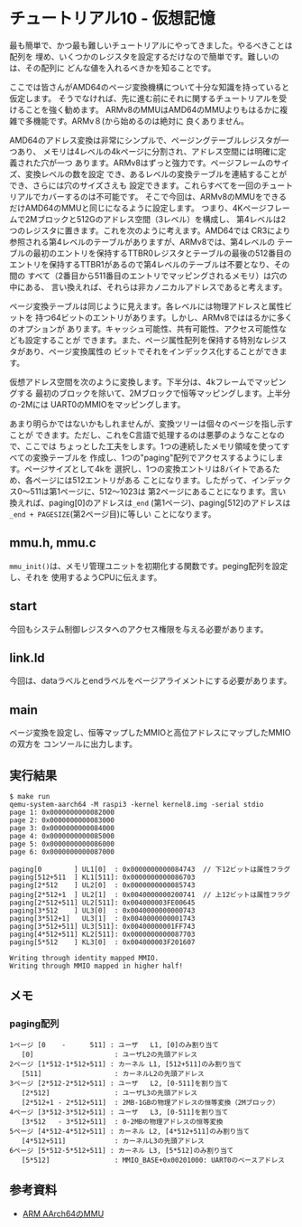 # チュートリアル10 - 仮想記憶

最も簡単で、かつ最も難しいチュートリアルにやってきました。やるべきことは配列を
埋め、いくつかのレジスタを設定するだけなので簡単です。難しいのは、その配列に
どんな値を入れるべきかを知ることです。

ここでは皆さんがAMD64のページ変換機構について十分な知識を持っていると仮定します。
そうでなければ、先に進む前にそれに関するチュートリアルを受けることを強く勧めます。
ARMv8のMMUはAMD64のMMUよりもはるかに複雑で多機能です。ARMv８(から始めるのは絶対に
良くありません。

AMD64のアドレス変換は非常にシンプルで、ページングテーブルレジスタが一つあり、
メモリは4レベルの4kページに分割され、アドレス空間には明確に定義された穴が一つ
あります。ARMv8はずっと強力です。ページフレームのサイズ、変換レベルの数を設定
でき、あるレベルの変換テーブルを連結することができ、さらには穴のサイズさえも
設定できます。これらすべてを一回のチュートリアルでカバーするのは不可能です。
そこで今回は、ARMv8のMMUをできるだけAMD64のMMUと同じになるように設定します。
つまり、4Kページフレームで2Mブロックと512Gのアドレス空間（3レベル）を構成し、
第4レベルは2つのレジスタに置きます。これを次のように考えます。AMD64では
CR3により参照される第4レベルのテーブルがありますが、ARMv8では、第4レベルの
テーブルの最初のエントリを保持するTTBR0レジスタとテーブルの最後の512番目の
エントリを保持するTTBR1があるので第4レベルのテーブルは不要となり、その間の
すべて（2番目から511番目のエントリでマッピングされるメモリ）は穴の中にある、
言い換えれば、それらは非カノニカルアドレスであると考えます。

ページ変換テーブルは同じように見えます。各レベルには物理アドレスと属性ビットを
持つ64ビットのエントリがあります。しかし、ARMv8でははるかに多くのオプションが
あります。キャッシュ可能性、共有可能性、アクセス可能性なども設定することが
できます。また、ページ属性配列を保持する特別なレジスタがあり、ページ変換属性の
ビットでそれをインデックス化することができます。

仮想アドレス空間を次のように変換します。下半分は、4kフレームでマッピングする
最初のブロックを除いて、2Mブロックで恒等マッピングします。上半分の-2Mには
UART0のMMIOをマッピングします。

あまり明らかではないかもしれませんが、変換ツリーは個々のページを指し示すことが
できます。ただし、これをC言語で処理するのは悪夢のようなことなので、ここでは
ちょっとした工夫をします。1つの連続したメモリ領域を使ってすべての変換テーブルを
作成し、1つの"paging"配列でアクセスするようにします。ページサイズとして4kを
選択し、1つの変換エントリは8バイトであるため、各ページには512エントリがある
ことになります。したがって、インデックス0～511は第1ページに、512～1023は
第2ページにあることになります。言い換えれば、paging[0]のアドレスは`_end`
(第1ページ)、paging[512]のアドレスは`_end + PAGESIZE`(第2ページ目)に等しい
ことになります。

## mmu.h, mmu.c

`mmu_init()`は、メモリ管理ユニットを初期化する関数です。peging配列を設定し、それを
使用するようCPUに伝えます。

## start

今回もシステム制御レジスタへのアクセス権限を与える必要があります。

## link.ld

今回は、dataラベルとendラベルをページアライメントにする必要があります。

## main

ページ変換を設定し、恒等マップしたMMIOと高位アドレスにマップしたMMIOの双方を
コンソールに出力します。

## 実行結果

```
$ make run
qemu-system-aarch64 -M raspi3 -kernel kernel8.img -serial stdio
page 1: 0x0000000000082000
page 2: 0x0000000000083000
page 3: 0x0000000000084000
page 4: 0x0000000000085000
page 5: 0x0000000000086000
page 6: 0x0000000000087000

paging[0        ] UL1[0]  : 0x0000000000084743  // 下12ビットは属性フラグ
paging[512+511  ] KL1[511]: 0x0000000000086703
paging[2*512    ] UL2[0]  : 0x0000000000085743
paging[2*512+1  ] UL2[1]  : 0x0040000000200741  // 上12ビットは属性フラグ
paging[2*512+511] UL2[511]: 0x004000003FE00645
paging[3*512    ] UL3[0]  : 0x0040000000000743
paging[3*512+1]   UL3[1]  : 0x0040000000001743
paging[3*512+511] UL3[511]: 0x00400000001FF743
paging[4*512+511] KL2[511]: 0x0000000000087703
paging[5*512    ] KL3[0]  : 0x004000003F201607

Writing through identity mapped MMIO.
Writing through MMIO mapped in higher half!
```

## メモ

### paging配列

```
1ページ [0    -      511] : ユーザ   L1, [0]のみ割り当て
   [0]                    : ユーザL2の先頭アドレス
2ページ [1*512-1*512+511] : カーネル L1, [512+511]のみ割り当て
   [511]                  : カーネルL2の先頭アドレス
3ページ [2*512-2*512+511] : ユーザ   L2, [0-511]を割り当て
   [2*512]                : ユーザL3の先頭アドレス
   [2*512+1 - 2*512+511]  : 2MB-1GBの物理アドレスの恒等変換（2Mブロック）
4ページ [3*512-3*512+511] : ユーザ   L3, [0-511]を割り当て
   [3*512   - 3*512+511]  : 0-2MBの物理アドレスの恒等変換
5ページ [4*512-4*512+511] : カーネル L2, [4*512+511]のみ割り当て
   [4*512+511]            : カーネルL3の先頭アドレス
6ページ [5*512-5*512+511] : カーネル L3, [5*512]のみ割り当て
   [5*512]                : MMIO_BASE+0x00201000: UART0のベースアドレス
```

## 参考資料

- [ARM AArch64のMMU](https://qiita.com/eggman/items/a8862d165cc0b4965f70)
